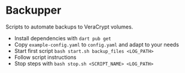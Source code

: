 # Backupper

Scripts to automate backups to VeraCrypt volumes.

* Install dependencies with `dart pub get`
* Copy `example-config.yaml` to `config.yaml` and adapt to your needs
* Start first script `bash start.sh backup_files <LOG_PATH>`
* Follow script instructions
* Stop steps with `bash stop.sh <SCRIPT_NAME> <LOG_PATH>`
